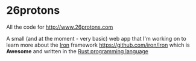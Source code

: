 # 26protons
All the code for http://www.26protons.com

A small (and at the moment - very basic) web app that I'm working on to learn more about the [Iron](http://ironframework.io/) framework https://github.com/iron/iron which is **Awesome** and written in the [Rust programming language](http://www.rust-lang.org/)


